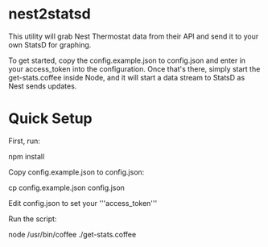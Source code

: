 nest2statsd
===========

This utility will grab Nest Thermostat data from their API and send it
to your own StatsD for graphing.

To get started, copy the config.example.json to config.json and enter in
your access_token into the configuration. Once that's there, simply start
the get-stats.coffee inside Node, and it will start a data stream to StatsD
as Nest sends updates.

Quick Setup
===========

First, run:

  npm install

Copy config.example.json to config.json:

  cp config.example.json config.json
  
Edit config.json to set your '''access_token'''

Run the script:

  node /usr/bin/coffee ./get-stats.coffee
